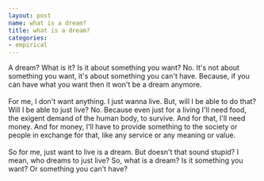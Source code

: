 ```yaml
---
layout: post
name: what is a dream?
title: what is a dream?
categories: 
- empirical
---
```


A dream? What is it? Is it about something you want? No. It's not about something you want, it's about something you can't have. Because, if you can have what you want then it won't be a dream anymore.<br/><br/>
For me, I don't want anything. I just wanna live. But, will I be able to do that? Will I be able to just live? No. Because even just for a living I'll need food, the exigent demand of the human body, to survive. And for that, I'll need money. And for money, I'll have to provide something to the society or people in exchange for that, like any service or any meaning or value.<br/><br/>
So for me, just want to live is a dream. But doesn't that sound stupid? I mean, who dreams to just live? So, what is a dream? Is it something you want? Or something you can't have?
 
